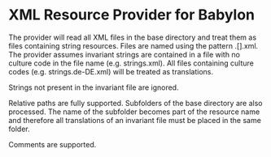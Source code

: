 # XML Resource Provider for Babylon

The provider will read all XML files in the base directory and treat them as files containing string resources. Files are named 
using the pattern <filename>.[<culture code>].xml. The provider assumes invariant strings are contained in a file with no culture
code in the file name (e.g. strings.xml). All files containing culture codes (e.g. strings.de-DE.xml) will be treated as translations.

Strings not present in the invariant file are ignored.

Relative paths are fully supported. Subfolders of the base directory are also processed. The name of the subfolder becomes part
of the resource name and therefore all translations of an invariant file must be placed in the same folder.

Comments are supported.